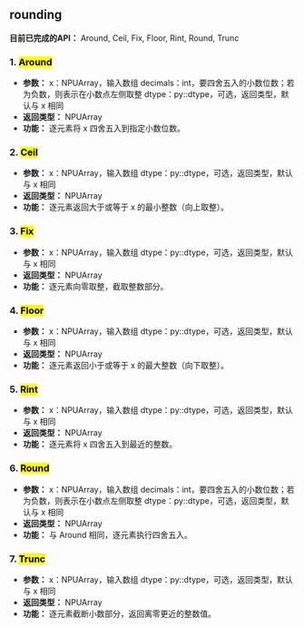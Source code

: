 ## rounding

**目前已完成的API：**
 Around, Ceil, Fix, Floor, Rint, Round, Trunc

### 1. <mark>Around</mark>

- **参数：**
   x：NPUArray，输入数组
   decimals：int，要四舍五入的小数位数；若为负数，则表示在小数点左侧取整
   dtype：py::dtype，可选，返回类型，默认与 x 相同
- **返回类型：**
   NPUArray
- **功能：**
   逐元素将 x 四舍五入到指定小数位数。

### 2. <mark>Ceil</mark>

- **参数：**
   x：NPUArray，输入数组
   dtype：py::dtype，可选，返回类型，默认与 x 相同
- **返回类型：**
   NPUArray
- **功能：**
   逐元素返回大于或等于 x 的最小整数（向上取整）。

### 3. <mark>Fix</mark>

- **参数：**
   x：NPUArray，输入数组
   dtype：py::dtype，可选，返回类型，默认与 x 相同
- **返回类型：**
   NPUArray
- **功能：**
   逐元素向零取整，截取整数部分。

### 4. <mark>Floor</mark>

- **参数：**
   x：NPUArray，输入数组
   dtype：py::dtype，可选，返回类型，默认与 x 相同
- **返回类型：**
   NPUArray
- **功能：**
   逐元素返回小于或等于 x 的最大整数（向下取整）。

### 5. <mark>Rint</mark>

- **参数：**
   x：NPUArray，输入数组
   dtype：py::dtype，可选，返回类型，默认与 x 相同
- **返回类型：**
   NPUArray
- **功能：**
   逐元素将 x 四舍五入到最近的整数。

### 6. <mark>Round</mark>

- **参数：**
   x：NPUArray，输入数组
   decimals：int，要四舍五入的小数位数；若为负数，则表示在小数点左侧取整
   dtype：py::dtype，可选，返回类型，默认与 x 相同
- **返回类型：**
   NPUArray
- **功能：**
   与 Around 相同，逐元素执行四舍五入。

### 7. <mark>Trunc</mark>

- **参数：**
   x：NPUArray，输入数组
   dtype：py::dtype，可选，返回类型，默认与 x 相同
- **返回类型：**
   NPUArray
- **功能：**
   逐元素截断小数部分，返回离零更近的整数值。